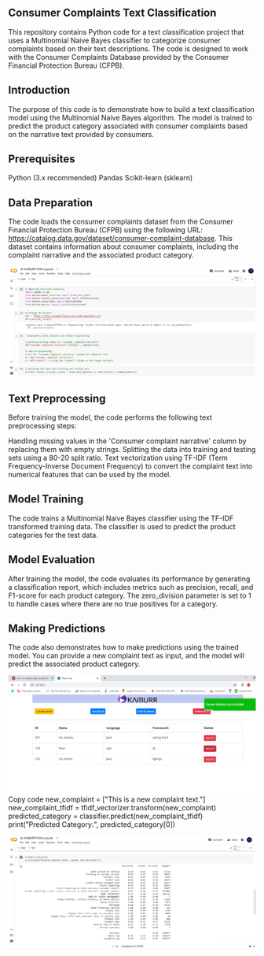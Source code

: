 ## Consumer Complaints Text Classification 
This repository contains Python code for a text classification project that uses a Multinomial Naive Bayes classifier to categorize consumer complaints based on their text descriptions. The code is designed to work with the Consumer Complaints Database provided by the Consumer Financial Protection Bureau (CFPB).

## Introduction
The purpose of this code is to demonstrate how to build a text classification model using the Multinomial Naive Bayes algorithm. The model is trained to predict the product category associated with consumer complaints based on the narrative text provided by consumers.

## Prerequisites

Python (3.x recommended)
Pandas
Scikit-learn (sklearn)

## Data Preparation
The code loads the consumer complaints dataset from the Consumer Financial Protection Bureau (CFPB) using the following URL: https://catalog.data.gov/dataset/consumer-complaint-database. This dataset contains information about consumer complaints, including the complaint narrative and the associated product category.

![Task 6 Screenshot](../screenshots/Task%206%20ss1.png)


## Text Preprocessing
Before training the model, the code performs the following text preprocessing steps:

Handling missing values in the 'Consumer complaint narrative' column by replacing them with empty strings.
Splitting the data into training and testing sets using a 80-20 split ratio.
Text vectorization using TF-IDF (Term Frequency-Inverse Document Frequency) to convert the complaint text into numerical features that can be used by the model.
## Model Training
The code trains a Multinomial Naive Bayes classifier using the TF-IDF transformed training data. The classifier is used to predict the product categories for the test data.

## Model Evaluation
After training the model, the code evaluates its performance by generating a classification report, which includes metrics such as precision, recall, and F1-score for each product category. The zero_division parameter is set to 1 to handle cases where there are no true positives for a category.

## Making Predictions
The code also demonstrates how to make predictions using the trained model. You can provide a new complaint text as input, and the model will predict the associated product category.

![WebUiForms](screenshots/task4WebUIForm.png)
Copy code
new_complaint = ["This is a new complaint text."]
new_complaint_tfidf = tfidf_vectorizer.transform(new_complaint)
predicted_category = classifier.predict(new_complaint_tfidf)
print("Predicted Category:", predicted_category[0])

![Task 6 Screenshot](../screenshots/Task%206%20ss3.png)




